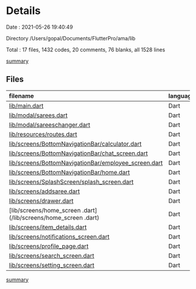 # Details

Date : 2021-05-26 19:40:49

Directory /Users/gopal/Documents/FlutterPro/ama/lib

Total : 17 files,  1432 codes, 20 comments, 76 blanks, all 1528 lines

[summary](results.md)

## Files
| filename | language | code | comment | blank | total |
| :--- | :--- | ---: | ---: | ---: | ---: |
| [lib/main.dart](/lib/main.dart) | Dart | 34 | 0 | 3 | 37 |
| [lib/modal/sarees.dart](/lib/modal/sarees.dart) | Dart | 14 | 0 | 2 | 16 |
| [lib/modal/sareeschanger.dart](/lib/modal/sareeschanger.dart) | Dart | 9 | 0 | 3 | 12 |
| [lib/resources/routes.dart](/lib/resources/routes.dart) | Dart | 5 | 0 | 1 | 6 |
| [lib/screens/BottomNavigationBar/calculator.dart](/lib/screens/BottomNavigationBar/calculator.dart) | Dart | 14 | 0 | 3 | 17 |
| [lib/screens/BottomNavigationBar/chat_screen.dart](/lib/screens/BottomNavigationBar/chat_screen.dart) | Dart | 11 | 0 | 1 | 12 |
| [lib/screens/BottomNavigationBar/employee_screen.dart](/lib/screens/BottomNavigationBar/employee_screen.dart) | Dart | 116 | 0 | 3 | 119 |
| [lib/screens/BottomNavigationBar/home.dart](/lib/screens/BottomNavigationBar/home.dart) | Dart | 102 | 1 | 2 | 105 |
| [lib/screens/SplashScreen/splash_screen.dart](/lib/screens/SplashScreen/splash_screen.dart) | Dart | 75 | 0 | 4 | 79 |
| [lib/screens/addsaree.dart](/lib/screens/addsaree.dart) | Dart | 243 | 16 | 15 | 274 |
| [lib/screens/drawer.dart](/lib/screens/drawer.dart) | Dart | 103 | 0 | 2 | 105 |
| [lib/screens/home_screen .dart](/lib/screens/home_screen .dart) | Dart | 110 | 0 | 7 | 117 |
| [lib/screens/item_details.dart](/lib/screens/item_details.dart) | Dart | 54 | 1 | 6 | 61 |
| [lib/screens/notifications_screen.dart](/lib/screens/notifications_screen.dart) | Dart | 16 | 0 | 2 | 18 |
| [lib/screens/profile_page.dart](/lib/screens/profile_page.dart) | Dart | 364 | 1 | 11 | 376 |
| [lib/screens/search_screen.dart](/lib/screens/search_screen.dart) | Dart | 31 | 0 | 5 | 36 |
| [lib/screens/setting_screen.dart](/lib/screens/setting_screen.dart) | Dart | 131 | 1 | 6 | 138 |

[summary](results.md)